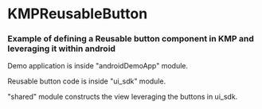 # KMPReusableButton

### Example of defining a Reusable button component in KMP and leveraging it within android

Demo application is inside "androidDemoApp" module.

Reusable button code is inside "ui_sdk" module.

"shared" module constructs the view leveraging the buttons in ui_sdk.


